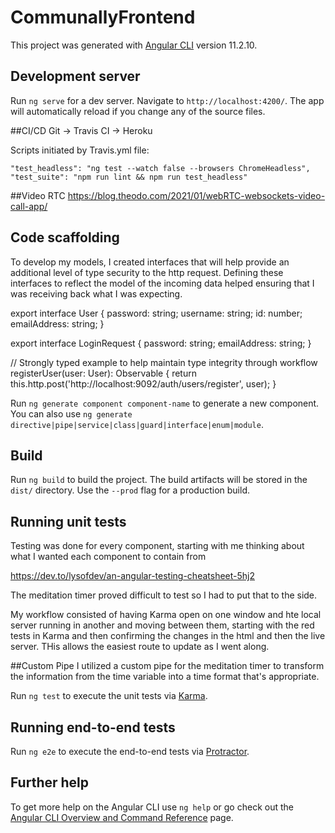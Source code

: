# CommunallyFrontend

This project was generated with [Angular CLI](https://github.com/angular/angular-cli) version 11.2.10.

## Development server

Run `ng serve` for a dev server. Navigate to `http://localhost:4200/`. The app will automatically reload if you change any of the source files.

##CI/CD
Git -> Travis CI -> Heroku

Scripts initiated by Travis.yml file:

    "test_headless": "ng test --watch false --browsers ChromeHeadless",
    "test_suite": "npm run lint && npm run test_headless"

##Video RTC 
https://blog.theodo.com/2021/01/webRTC-websockets-video-call-app/


## Code scaffolding

To develop my models, I created interfaces that will help provide an 
additional level of type security to the http request. Defining these 
interfaces to reflect the model of the incoming data helped ensuring that I 
was receiving back what I was expecting.

export interface User {
password: string;
username: string;
id: number;
emailAddress: string;
}

export interface LoginRequest {
password: string;
emailAddress: string;
}

// Strongly typed example to help maintain type integrity through workflow
registerUser(user: User): Observable<User> {
return this.http.post<User>('http://localhost:9092/auth/users/register', user);
}


Run `ng generate component component-name` to generate a new component. You can also use `ng generate directive|pipe|service|class|guard|interface|enum|module`.

## Build

Run `ng build` to build the project. The build artifacts will be stored in the `dist/` directory. Use the `--prod` flag for a production build.

## Running unit tests

Testing was done for every component, starting with me thinking about what I 
wanted each component to contain from

https://dev.to/lysofdev/an-angular-testing-cheatsheet-5hj2

The meditation timer proved difficult to test so I had to put that to the side.

My workflow consisted of having Karma open on one window and hte local 
server running in another and moving between them, starting with the red 
tests in Karma and then confirming the changes in the html and then the live 
server. THis allows the easiest route to update as I went along. 

##Custom Pipe
I utilized a custom pipe for the meditation timer to transform the 
information from the time variable into a time format that's appropriate.

Run `ng test` to execute the unit tests via [Karma](https://karma-runner.github.io).

## Running end-to-end tests

Run `ng e2e` to execute the end-to-end tests via [Protractor](http://www.protractortest.org/).

## Further help

To get more help on the Angular CLI use `ng help` or go check out the [Angular CLI Overview and Command Reference](https://angular.io/cli) page.
